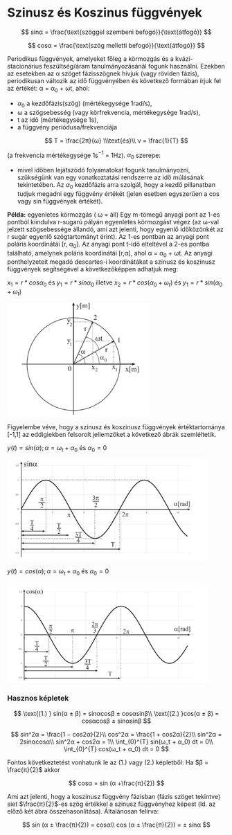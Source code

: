 # Szinusz és Koszinus függvények

$$
sinα = \frac{\text{szöggel szembeni befogó}}{\text{átfogó}}
$$

$$
cosα = \frac{\text{szög melletti befogó}}{\text{átfogó}}
$$

Periodikus függvények, amelyeket főleg a körmozgás és a kvázi-stacionárius feszültség/áram tanulmányozásánál fogunk használni. 
Ezekben az esetekben az α szöget fázisszögnek hívjuk (vagy röviden fázis), periodikusan
változik az idő függvényében és következő formában írjuk fel az értékét: α = α$_0$ + ωt, ahol:

- $α_0$ a kezdőfázis(szög) (mértékegysége 1rad/s),
- ω a szögsebesség (vagy körfrekvencia, mértékegysége 1rad/s),
- t az idő (mértékegysége 1s),
- a függvény periódusa/frekvenciája

$$
T = \frac{2π}{ω} \\\text{és}\\ ν = \frac{1}{T}
$$

(a frekvencia mértékegysége 1s$^{− 1}$ = 1Hz).
$α_0$ szerepe:

- mivel időben lejátszódó folyamatokat fogunk tanulmányozni, szükségünk van egy
vonatkoztatási rendszerre az idő múlásának tekintetében. Az $α_0$ kezdőfázis arra
szolgál, hogy a kezdő pillanatban tudjuk megadni egy függvény értékét (jelen
esetben egyszerűen a cos vagy sin függvények értékét).

**Példa:** egyenletes körmozgás ( ω = áll)
Egy m-tömegű anyagi pont az 1-es pontból kiindulva r-sugarú pályán egyenletes körmozgást végez (az ω-val jelzett szögsebessége állandó, ami azt jelenti, hogy egyenlő időközönkét az r sugár egyenlő szögtartományt érint). Az 1-es pontban az anyagi pont poláris koordinátái [r, α$_0$]. Az anyagi pont t-idő elteltével a 2-es pontba található, amelynek poláris koordinátái [r,α], ahol α = α$_0$ + ωt.
Az anyagi ponthelyzeteit megadó descartes-i koordinátákat a szinusz és koszinusz függvények
segítségével a következőképpen adhatjuk meg:

$x_1 = r*cosα_0 \text{ és } y_1 = r*sinα_0$
illetve
$x_2 = r*cos(α_0 + ω_t) \text{ és }
 y_1 = r*sin(α_0 + ω_t)$

![Screenshot from 2023-11-12 16-38-52.png](Szinusz%20e%CC%81s%20Koszinus%20fu%CC%88ggve%CC%81nyek/Screenshot_from_2023-11-12_16-38-52.png)

Figyelembe véve, hogy a szinusz és koszinusz függvények értéktartománya [-1,1] az
eddigiekben felsorolt jellemzőket a következő ábrák szemléltetik.

$y(t) = sin(α); α = ω_t + α_0\text{ és } α_0 = 0$

![Screenshot from 2023-11-12 16-42-17.png](Szinusz%20e%CC%81s%20Koszinus%20fu%CC%88ggve%CC%81nyek/Screenshot_from_2023-11-12_16-42-17.png)

$y(t) = cos(α); α = ω_t + α_0 \text{ és } α_0 = 0$

![Screenshot from 2023-11-12 17-51-49.png](Szinusz%20e%CC%81s%20Koszinus%20fu%CC%88ggve%CC%81nyek/Screenshot_from_2023-11-12_17-51-49.png)

### Hasznos képletek

$$
\text{(1.) } sin(α ± β) = sinαcosβ ± cosαsinβ\\
\text{(2.) }cos(α ± β) = cosαcosβ ± sinαsinβ
$$

$$
sin^2α = \frac{1 − cos2α}{2}\\
cos^2α = \frac{1 + cos2α}{2}\\
sin^2α = 2sinαcosα\\
sin^2α + cos2α = 1\\
\int_{0}^{T} sin(ω_t + α_0) dt = 0\\
\int_{0}^{T} cos(ω_t + α_0) dt = 0
$$

Fontos következtetést vonhatunk le az (1.) vagy (2.) képletből:
Ha $β = \frac{π}{2}$ akkor

$$
cosα = sin (α +\frac{π}{2})
$$

Ami azt jelenti, hogy a koszinusz függvény fázisban (fázis szöget tekintve) siet $\frac{π}{2}$-es szög értékkel a szinusz függvényhez képest (ld. az előző két ábra összehasonlítása).
Általánosan felírva:

$$
sin (α ± \frac{π}{2}) = cosα\\
cos (α ± \frac{π}{2}) = ± sinα
$$